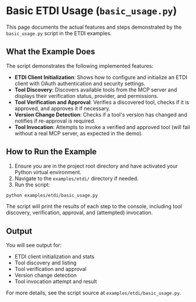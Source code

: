 # Basic ETDI Usage (`basic_usage.py`)

This page documents the actual features and steps demonstrated by the `basic_usage.py` script in the ETDI examples.

## What the Example Does

The script demonstrates the following implemented features:

- **ETDI Client Initialization**: Shows how to configure and initialize an ETDI client with OAuth authentication and security settings.
- **Tool Discovery**: Discovers available tools from the MCP server and displays their verification status, provider, and permissions.
- **Tool Verification and Approval**: Verifies a discovered tool, checks if it is approved, and approves it if necessary.
- **Version Change Detection**: Checks if a tool's version has changed and notifies if re-approval is required.
- **Tool Invocation**: Attempts to invoke a verified and approved tool (will fail without a real MCP server, as expected in the demo).

## How to Run the Example

1. Ensure you are in the project root directory and have activated your Python virtual environment.
2. Navigate to the `examples/etdi/` directory if needed.
3. Run the script:

```bash
python examples/etdi/basic_usage.py
```

The script will print the results of each step to the console, including tool discovery, verification, approval, and (attempted) invocation.

## Output

You will see output for:
- ETDI client initialization and stats
- Tool discovery and listing
- Tool verification and approval
- Version change detection
- Tool invocation attempt and result

For more details, see the script source at `examples/etdi/basic_usage.py`. 